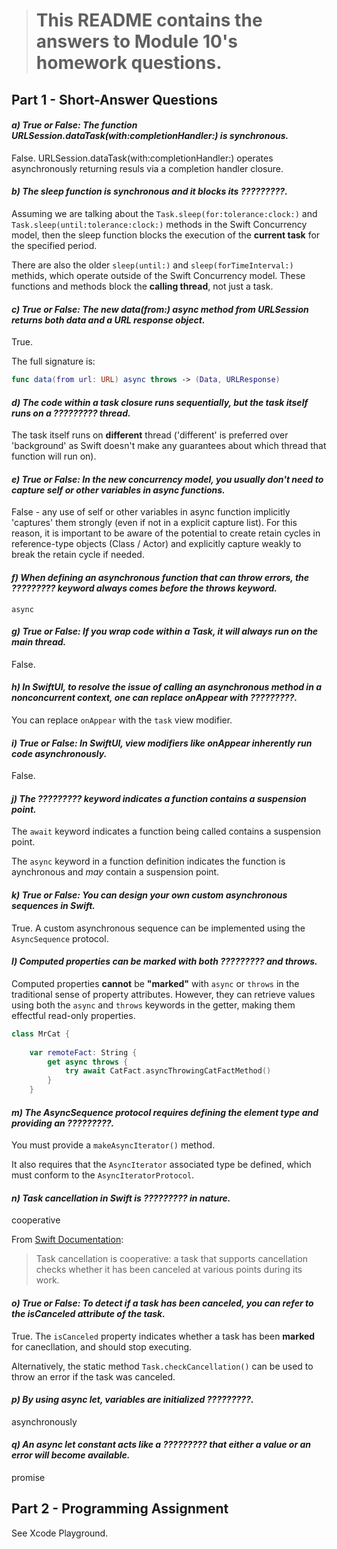 > # This README contains the answers to Module 10's homework questions.

## Part 1 - Short-Answer Questions


#### _a) True or False: The function URLSession.dataTask(with:completionHandler:) is synchronous._

False.  URLSession.dataTask(with:completionHandler:) operates asynchronously returning resuls via a completion handler closure.  

#### _b) The sleep function is synchronous and it blocks its ?????????._

Assuming we are talking about the `Task.sleep(for:tolerance:clock:)` and `Task.sleep(until:tolerance:clock:)` methods in the Swift Concurrency model, then the sleep function blocks the execution of the **current task** for the specified period.

There are also the older `sleep(until:)` and `sleep(forTimeInterval:)` methids,  which operate outside of the Swift Concurrency model. These functions and methods block the **calling thread**, not just a task.

#### _c) True or False: The new data(from:) async method from URLSession returns both data and a URL response object._

True.

The full signature is:
```Swift
func data(from url: URL) async throws -> (Data, URLResponse)
```

#### _d) The code within a task closure runs sequentially, but the task itself runs on a ????????? thread._

The task itself runs on **different** thread ('different' is preferred over 'background' as Swift doesn't make any guarantees about which thread that function will run on).

#### _e) True or False: In the new concurrency model, you usually don't need to capture self or other variables in async functions._

False - any use of self or other variables in async function implicitly 'captures' them strongly (even if not in a explicit capture list).  For this reason, it is important to be aware of the potential to create retain cycles in reference-type objects (Class / Actor) and explicitly capture weakly to break the retain cycle if needed.

#### _f) When defining an asynchronous function that can throw errors, the ????????? keyword always comes before the throws keyword._

`async`

#### _g) True or False: If you wrap code within a Task, it will always run on the main thread._

False.

#### _h) In SwiftUI, to resolve the issue of calling an asynchronous method in a nonconcurrent context, one can replace onAppear with ?????????._

You can replace `onAppear` with the `task` view modifier.

#### _i) True or False: In SwiftUI, view modifiers like onAppear inherently run code asynchronously._

False.

#### _j) The ????????? keyword indicates a function contains a suspension point._

The `await` keyword indicates a function being called contains a suspension point.

The `async` keyword in a function definition indicates the function is aynchronous and *may* contain a suspension point.

#### _k) True or False: You can design your own custom asynchronous sequences in Swift._

True.  A custom asynchronous sequence can be implemented using the `AsyncSequence` protocol.

#### _l) Computed properties can be marked with both ????????? and throws._

Computed properties **cannot** be **"marked"** with `async` or `throws` in the traditional sense of property attributes. However, they can retrieve values using both the `async` and `throws` keywords in the getter, making them effectful read-only properties.

```Swift
class MrCat {
        
    var remoteFact: String {
        get async throws {
            try await CatFact.asyncThrowingCatFactMethod()
        }
    }

```

#### _m) The AsyncSequence protocol requires defining the element type and providing an ?????????._

You must provide a `makeAsyncIterator()` method.

It also requires that the `AsyncIterator` associated type be defined, which must conform to the `AsyncIteratorProtocol`.

#### _n) Task cancellation in Swift is ????????? in nature._

cooperative 

From [Swift Documentation](https://developer.apple.com/documentation/swift/task/cancel()):
> Task cancellation is cooperative: a task that supports cancellation checks whether it has been canceled at various points during its work.

#### _o) True or False: To detect if a task has been canceled, you can refer to the isCanceled attribute of the task._

True.  The `isCanceled` property indicates whether a task has been **marked** for canecllation, and should stop executing.

Alternatively, the static method `Task.checkCancellation()` can be used to throw an error if the task was canceled.

#### _p) By using async let, variables are initialized ?????????._

asynchronously

#### _q) An async let constant acts like a ????????? that either a value or an error will become available._

promise

## Part 2 - Programming Assignment
See Xcode Playground.
